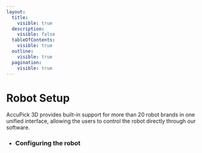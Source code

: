 ```yaml
---
layout:
  title:
    visible: true
  description:
    visible: false
  tableOfContents:
    visible: true
  outline:
    visible: true
  pagination:
    visible: true
---
```


# Robot Setup

AccuPick 3D provides built-in support for more than 20 robot brands in one unified interface, allowing the users to control the robot directly through our software.

*   ### Configuring the robot <a href="#_toc77165291" id="_toc77165291"></a>



